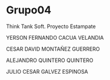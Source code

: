 # Grupo04
Think Tank Soft.
Proyecto Estampate


YERSON FERNANDO CACUA VELANDIA

CESAR DAVID MONTAÑEZ GUERRERO

ALEJANDRO QUINTERO QUINTERO

JULIO CESAR GALVEZ ESPINOSA
